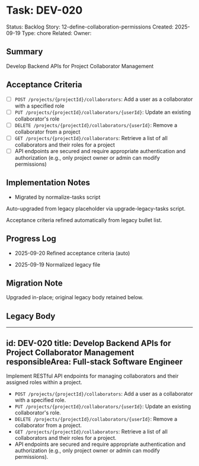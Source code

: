 # Task: DEV-020
Status: Backlog
Story: 12-define-collaboration-permissions
Created: 2025-09-19
Type: chore
Related:
Owner:

## Summary
Develop Backend APIs for Project Collaborator Management

## Acceptance Criteria

- [ ] `POST /projects/{projectId}/collaborators`: Add a user as a collaborator with a specified role
- [ ] `PUT /projects/{projectId}/collaborators/{userId}`: Update an existing collaborator's role
- [ ] `DELETE /projects/{projectId}/collaborators/{userId}`: Remove a collaborator from a project
- [ ] `GET /projects/{projectId}/collaborators`: Retrieve a list of all collaborators and their roles for a project
- [ ] API endpoints are secured and require appropriate authentication and authorization (e.g., only project owner or admin can modify permissions)

## Implementation Notes
- Migrated by normalize-tasks script

Auto-upgraded from legacy placeholder via upgrade-legacy-tasks script.


Acceptance criteria refined automatically from legacy bullet list.
## Progress Log
- 2025-09-20 Refined acceptance criteria (auto)

- 2025-09-19 Normalized legacy file
## Migration Note
Upgraded in-place; original legacy body retained below.

## Legacy Body
---
id: DEV-020
title: Develop Backend APIs for Project Collaborator Management
responsibleArea: Full-stack Software Engineer
---
Implement RESTful API endpoints for managing collaborators and their assigned roles within a project.
- `POST /projects/{projectId}/collaborators`: Add a user as a collaborator with a specified role.
- `PUT /projects/{projectId}/collaborators/{userId}`: Update an existing collaborator's role.
- `DELETE /projects/{projectId}/collaborators/{userId}`: Remove a collaborator from a project.
- `GET /projects/{projectId}/collaborators`: Retrieve a list of all collaborators and their roles for a project.
- API endpoints are secured and require appropriate authentication and authorization (e.g., only project owner or admin can modify permissions).